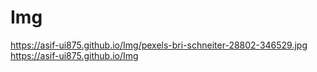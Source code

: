 # Img
https://asif-ui875.github.io/Img/pexels-bri-schneiter-28802-346529.jpg
https://asif-ui875.github.io/Img
